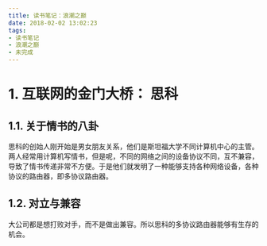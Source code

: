 ```yaml
---
title: 读书笔记：浪潮之巅
date: 2018-02-02 13:02:23
tags:
- 读书笔记
- 浪潮之巅
- 未完成
---
```


# 1. 互联网的金门大桥： 思科

## 1.1. 关于情书的八卦

思科的创始人刚开始是男女朋友关系，他们是斯坦福大学不同计算机中心的主管。两人经常用计算机写情书，但是呢，不同的网络之间的设备协议不同，互不兼容，导致了情书传递非常不方便。于是他们就发明了一种能够支持各种网络设备，各种协议的路由器，即多协议路由器。

## 1.2. 对立与兼容

大公司都是想打败对手，而不是做出兼容。所以思科的多协议路由器能够有生存的机会。


